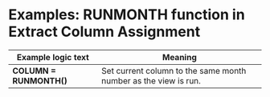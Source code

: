 
# Examples: RUNMONTH function in Extract Column Assignment 

|Example logic text|Meaning|
|------------------|-------|
|**COLUMN = RUNMONTH()**|Set current column to the same month number as the view is run.|

